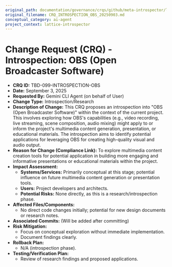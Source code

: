 ```yaml
---
original_path: documentation/governance/crqs/github/meta-introspector/lattice-introspector/docs/crq/CRQ_INTROSPECTION_OBS_20250903.md
original_filename: CRQ_INTROSPECTION_OBS_20250903.md
conceptual_category: ai-agent
project_context: lattice-introspector
---
```


# Change Request (CRQ) - Introspection: OBS (Open Broadcaster Software)

*   **CRQ ID:** TBD-099-INTROSPECTION-OBS
*   **Date:** September 3, 2025
*   **Requested By:** Gemini CLI Agent (on behalf of User)
*   **Change Type:** Introspection/Research
*   **Description of Change:**
    This CRQ proposes an introspection into "OBS (Open Broadcaster Software)" within the context of the current project. This involves exploring how OBS's capabilities (e.g., video recording, live streaming, scene composition, audio mixing) might apply to or inform the project's multimedia content generation, presentation, or educational materials. The introspection aims to identify potential applications for leveraging OBS for creating high-quality visual and audio output.
*   **Reason for Change (Compliance Link):**
    To explore multimedia content creation tools for potential application in building more engaging and informative presentations or educational materials within the project.
*   **Impact Assessment:**
    *   **Systems/Services:** Primarily conceptual at this stage; potential influence on future multimedia content generation or presentation tools.
    *   **Users:** Project developers and architects.
    *   **Potential Risks:** None directly, as this is a research/introspection phase.
*   **Affected Files/Components:**
    *   No direct code changes initially; potential for new design documents or research notes.
*   **Associated Commits:** (Will be added after committing)
*   **Risk Mitigation:**
    *   Focus on conceptual exploration without immediate implementation.
    *   Document findings clearly.
*   **Rollback Plan:**
    *   N/A (introspection phase).
*   **Testing/Verification Plan:**
    *   Review of research findings and proposed applications.
